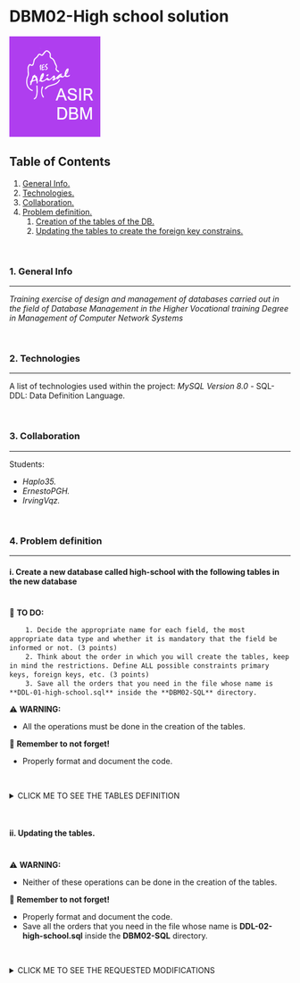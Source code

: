 # DBM02-High school solution

![Logo de Team](https://github.com/ana-polo/DBM02-high-school-sol/blob/main/DBM.gif "Team logo")


<a name="top"></a>
## Table of Contents
1. [General Info.](#general-info)
2. [Technologies.](#technologies)
3. [Collaboration.](#collaboration)
4. [Problem definition.](#problem-definition)
    1. [Creation of the tables of the DB.](#create)
    2. [Updating the tables to create the foreign key constrains.](#alter)


&nbsp;
<a name="general-info"></a>
### 1. General Info
***
*Training exercise of design and management of databases carried out in the field of Database Management in the Higher Vocational training Degree in Management of Computer Network Systems*


&nbsp;
<a name="technologies"></a>
### 2. Technologies
***
A list of technologies used within the project:
*MySQL Version 8.0*
    - SQL-DDL: Data Definition Language.


&nbsp;
<a name="collaboration"></a>
### 3. Collaboration
***
Students:
- *Haplo35.* 
- *ErnestoPGH.*
- *IrvingVqz.*


&nbsp;
<a name="problem-definition"></a>
### 4. Problem definition
***
<a name="create"></a>
#### i. Create a new database called high-school with the following tables in the new database
#


📝 **TO DO:**

        1. Decide the appropriate name for each field, the most appropriate data type and whether it is mandatory that the field be informed or not. (3 points) 
        2. Think about the order in which you will create the tables, keep in mind the restrictions. Define ALL possible constraints primary keys, foreign keys, etc. (3 points)
        3. Save all the orders that you need in the file whose name is **DDL-01-high-school.sql** inside the **DBM02-SQL** directory.



⚠️ **WARNING:** 
- All the operations must be done in the creation of the tables.


👀 **Remember to not forget!**
- Properly format and document the code.


&nbsp;
<details>
    <summary>CLICK ME TO SEE THE TABLES DEFINITION</summary>

<br />
	
*STUDENT*
	
        - The student's academic record number, which in addition to being unique and identifying the student, is composed of 4 letters and 3 digits.        
        - The group to which the student belongs.        
        - The student's NIF.        
        - Name.
        - Surname.
        - Date of birth. Please note that no student under the age of 16 can be enrolled.
        - Address.
        - The student's phone number (assume it only has one number) Will not be prefixed +34.
        - Gender, which will be F for women and M for men. Use a constraint to define the set of values that this field can take.


*TEACHER*
	
        - The official number: Uniquely identifies each one and is formed with 4 digits and 3 letters.
        - The teacher's name.
        - The teacher's last name.
        - The teacher's address.
        - The teacher's phone (assume you only have one number). Does not have the prefix +34.
        - Field that specifies whether the teacher is interim or not. The vast majority are interim.
        - Maximum number of courses that a teacher can teach.
   
    
*COURSE*
	
        - Field that identifies the course, consists of 4 letters.
        - Course description.
        - Hours of duration.
        - Course price.
 
    
*GROUP*
	
        - Field that identifies the group, consists of 4 uppercase letters, a number and a low-ercase letter.
        - Description of the group
        - Course
        - Teacher
        - Shift, it can be morning or afternoon. Do not use a constraint to define the set of val-ues that this field can take.
        - Start date.
        - End date.
        - Start time.
        - End time
	
<br />
	
**REMARKS**
- Two groups of the same course cannot coincide in the same shift.
- No course has a higher price of more than € 500 or more than 2000 hours.
- Each student can only be enrolled in one group.
- There may be single-day courses.
- No teacher can teach more than 3 courses.


</details>

&nbsp;
&nbsp;
<a name="alter"></a>
#### ii. Updating the tables.
#


⚠️ **WARNING:** 
- Neither of these operations can be done in the creation of the tables.


👀 **Remember to not forget!**
- Properly format and document the code.		  
- Save all the orders that you need in the file whose name is **DDL-02-high-school.sql** inside the **DBM02-SQL** directory.

&nbsp;

<details>
    <summary>CLICK ME TO SEE THE REQUESTED MODIFICATIONS</summary>
     	
<br />
	
        1. Delete the primary key from the teacher's table. What do you have to do?
        2. Create a primary key in teachers that is formed by the first name and the surname.
        3. Add a field behind the price column in the courses' table, indicating the last year in which it was taught. It does not have to be informed.
        4. Change the data type of the student's name by adding 5 characters.
        5. Delete a foreign key from one of the tables and recreate it.
        6. Delete a CHECK from a table and recreate it.
        7. Rename the group's table by class.
        8. Deletes the teacher's table.

        -(0.5 point each)-	
</details>
 
